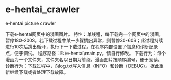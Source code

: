 # e-hentai_crawler
e-hentai picture crawler

下载e-hentai网页中的漫画图片。
特性：单线程，每下载完一个网页中的漫画，暂停180-200S。若下载过程中某一步骤抛出异常，则暂停30-60S；此过程持续进行10次后跳出循环，执行下一下载过程。在程序内部设置了信息和诊断记录点，便于调试。
程序路径：E:\e-hentai\main.py。请自行修改。
下载行为：每个漫画为一个文件夹，文件夹名以日期为前缀。漫画图片按顺序编号，便于阅读。
诊断行为：下载过程中，向log.txt写入信息（INFO）和诊断（DEBUG）。据此重新继续下载或者处理下载故障。

